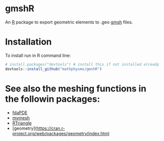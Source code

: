 # gmshR
An  [R](https://www.r-project.org/) package to export geometric elements to .geo [gmsh](http://www.gmsh.info/) files.

# Installation
To install run in R command line:

```R
# install.packages("devtools") # install this if not installed already
devtools::install_github("mathphysmx/gmshR")
```
# See also the meshing functions in the followin packages:
- [fdaPDE](https://cran.r-project.org/web/packages/fdaPDE/index.html)
- [mvmesh](https://cran.r-project.org/web/packages/mvmesh/index.html)
- [RTriangle](https://cran.r-project.org/web/packages/RTriangle/index.html)
- [geometry](https://cran.r-project.org/web/packages/geometry/index.html

